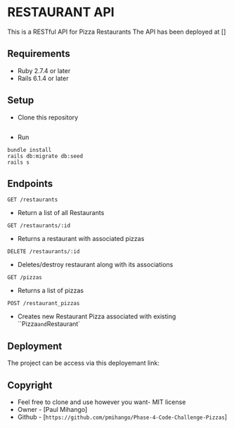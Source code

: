 # RESTAURANT API
This is a RESTful API for Pizza Restaurants
The API has been deployed at []
## Requirements
- Ruby 2.7.4 or later
- Rails 6.1.4 or later

## Setup
- Clone this repository
```

```
- Run
```
bundle install
rails db:migrate db:seed
rails s
```

## Endpoints
 `GET /restaurants`
 - Return a list of all Restaurants

 `GET /restaurants/:id`
 - Returns a restaurant with associated pizzas

 `DELETE /restaurants/:id`
 - Deletes/destroy restaurant along with its associations

 `GET /pizzas`
 - Returns a list of pizzas

 `POST /restaurant_pizzas`
 - Creates new Restaurant Pizza associated with existing ``Pizza` and `Restaurant`

 ## Deployment
 The project can be access via this deployemant link: 

 ## Copyright
 - Feel free to clone and use however you want- MIT license
 - Owner - [Paul Mihango]
 - Github - [`https://github.com/pmihango/Phase-4-Code-Challenge-Pizzas`]
